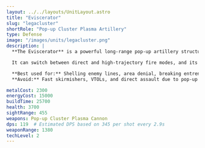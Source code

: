```yaml
---
layout: ../../layouts/UnitLayout.astro
title: "Eviscerator"
slug: "legacluster"
shortRole: "Pop-up Cluster Plasma Artillery"
type: Defense
image: "/images/units/legacluster.png"
description: |
  **The Eviscerator** is a powerful long-range pop-up artillery structure that fires cluster plasma rounds. Once engaged, it saturates a large area with multiple explosive shells, making it deadly against groups of slow-moving enemies or entrenched positions.

  It can switch between direct and high-trajectory fire modes, and its effectiveness is amplified by smart trajectory calculations that improve its consistency over distance.

  **Best used for:** Shelling enemy lines, area denial, breaking entrenched positions  
  **Avoid:** Fast skirmishers, VTOLs, and direct assault due to pop-up delay

metalCost: 2300
energyCost: 15000
buildTime: 25700
health: 3700
sightRange: 455
weapons: Pop-up Cluster Plasma Cannon
dps: 119  # Estimated DPS based on 345 per shot every 2.9s
weaponRange: 1380
techLevel: 2
---
```


